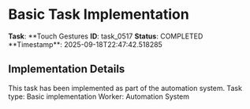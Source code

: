 # Basic Task Implementation

**Task**: **Touch Gestures
**ID**: task_0517
**Status**: COMPLETED
**Timestamp\*\*: 2025-09-18T22:47:42.518285

## Implementation Details

This task has been implemented as part of the automation system.
Task type: Basic implementation
Worker: Automation System
